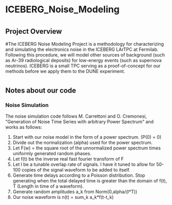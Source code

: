 # ICEBERG_Noise_Modeling
#
## Project Overview
#The ICEBERG Noise Modeling Project is a methodology for characterizing and simulating the electronics noise in the ICEBERG LArTPC at Fermilab. Following this procedure, we will model other sources of background (such as Ar-39 radiological deposits) for low-energy events (such as supernova neutrinos). ICEBERG is a small TPC serving as a proof-of-concept for our methods before we apply them to the DUNE experiment.
#
## Notes about our code
### Noise Simulation
The noise simulation code follows M. Carrettoni and O. Cremonesi, "Generation of Noise Time Series with arbitrary Power Spectrum" and works as follows: 
1. Start with our noise model in the form of a power spectrum. (P(0) = 0)
2. Divide out the normalization (alpha) used for the power spectrum.
3. Let F(w) = the square root of the unnormalized power spectrum times uniformly generated random phases.
4. Let f(t) be the inverse real fast fourier transform of F
5. Let l be a tunable overlap rate of signals. I have it tuned to allow for 50-100 copies of the signal waveform to be added to itself.
6. Generate time delays according to a Poisson distribution. Stop generating when the total delayed time is greater than the domain of f(t), T (Length in time of a waveform).
7. Generate random amplitudes a_k from Norm(0,alpha/(l*T))
8. Our noise waveform is n(t) = sum_k a_k*f(t-t_k)
